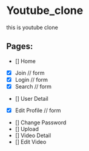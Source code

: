 # Youtube_clone
this is youtube clone

## Pages:

- [] Home
- [x] Join // form
- [x] Login // form
- [x] Search // form
- [] User Detail
- [x] Edit Profile // form
- [] Change Password
- [] Upload 
- [] Video Detail
- [] Edit Video
